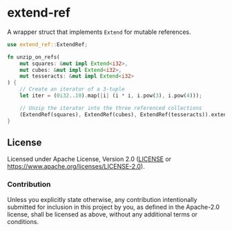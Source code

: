 # extend-ref

A wrapper struct that implements `Extend` for mutable references.


```rust
use extend_ref::ExtendRef;

fn unzip_on_refs(
    mut squares: &mut impl Extend<i32>,
    mut cubes: &mut impl Extend<i32>,
    mut tesseracts: &mut impl Extend<i32>
) {
    // Create an iterator of a 3-tuple
    let iter = (0i32..10).map(|i| (i * i, i.pow(3), i.pow(4)));

    // Unzip the iterator into the three referenced collections
    (ExtendRef(squares), ExtendRef(cubes), ExtendRef(tesseracts)).extend(iter);
}
```



## License

Licensed under Apache License, Version 2.0 ([LICENSE](LICENSE) or https://www.apache.org/licenses/LICENSE-2.0).

### Contribution

Unless you explicitly state otherwise, any contribution intentionally submitted for inclusion in this project by you, as defined in the Apache-2.0 license, shall be licensed as above, without any additional terms or conditions.
